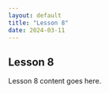 ```yaml
---
layout: default
title: "Lesson 8"
date: 2024-03-11
---
```


## Lesson 8

Lesson 8 content goes here.
